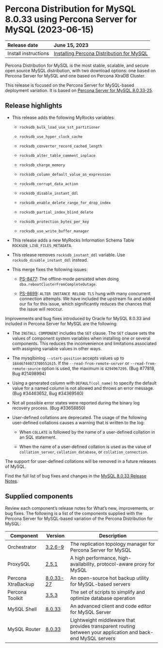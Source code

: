 # Percona Distribution for MySQL 8.0.33 using Percona Server for MySQL (2023-06-15)

| Release date         | June 15, 2023 |
| :--------------      | :--------------- |
| Install instructions | [Installing Percona Distribution for MySQL](installing.md)|

Percona Distribution for MySQL is the most stable, scalable, and secure open source MySQL distribution, with two download options: one based on Percona Server for MySQL and one based on Percona XtraDB Cluster.

This release is focused on the Percona Server for MySQL-based deployment variation. It is based on [Percona Server for MySQL 8.0.33-25](https://www.percona.com/doc/percona-server/8.0/release-notes/8.0.33-25.html).

## Release highlights

* This release adds the following MyRocks variables:

  * `rocksdb_bulk_load_use_sst_partitioner`

  * `rocksdb_use_hyper_clock_cache`

  * `rocksdb_converter_record_cached_length`

  * `rocksdb_alter_table_comment_inplace`

  * `rocksdb_charge_memory`

  * `rocksdb_column_default_value_as_expression`

  * `rocksdb_corrupt_data_action`

  * `rocksdb_disable_instant_ddl`

  * `rocksdb_enable_delete_range_for_drop_index`

  * `rocksdb_partial_index_blind_delete`

  * `rocksdb_protection_bytes_per_key`

  * `rocksdb_use_write_buffer_manager`

* This release adds a new MyRocks Information Schema Table `ROCKSDB_LIVE_FILES_METADATA`.

* This release removes `rocksdb_instant_ddl` variable. Use `rocksdb_disable_instant_ddl` instead. 

* This merge fixes the following issues:

  * [PS-8477](https://jira.percona.com/browse/PS-8477): The offline-mode persisted when doing `dba.rebootClusterFromCompleteOutage`. 

  * [PS-8699](https://jira.percona.com/browse/PS-8699): `ALTER INSTANCE RELOAD TLS` hung with many concurrent connection attempts. We have included the upstream fix and added our fix for this issue, which significantly reduces the chances that the issue will reoccur.

Improvements and bug fixes introduced by Oracle for MySQL 8.0.33 and included in Percona Server for MySQL are the following:

* The `INSTALL COMPONENT` includes the `SET` clause. The `SET` clause sets the values of component system variables when installing one or several components. This reduces the inconvenience and limitations associated with assigning variable values in other ways.

* The mysqlbinlog `--start-position` accepts values up to `18446744073709551615`. If the `--read-from-remote-server` or `--read-from-remote-source` option is used, the maximum is `4294967295`. (Bug #77818, Bug #21498994)

* Using a generated column with `DEFAULT(col_name)` to specify the default value for a named column is not allowed and throws an error message. (Bug #34463652, Bug #34369580)

* Not all possible error states were reported during the binary log recovery process. (Bug #33658850)

* User-defined collations are deprecated. The usage of the following user-defined collations causes a warning that is written to the log:

  * When `COLLATE` is followed by the name of a user-defined collation in an SQL statement.

  * When the name of a user-defined collation is used as the value of `collation_server`, `collation_database`, or `collation_connection`.

The support for user-defined collations will be removed in a future releases of MySQL.

Find the full list of bug fixes and changes in the [MySQL 8.0.33 Release Notes](https://dev.mysql.com/doc/relnotes/mysql/8.0/en/news-8-0-33.html).

## Supplied components

Review each component’s release notes for What’s new, improvements, or bug fixes. The following is a list of the components supplied with the Percona Server for MySQL-based variation of the Percona Distribution for MySQL:

| Component           | Version   | Description                                |
| ------------------- | --------- | -------------------------------------------|
| Orchestrator        | [3.2.6-9](https://github.com/percona/orchestrator/releases/tag/v3.2.6-9)     | The replication topology manager for Percona Server for MySQL|
| ProxySQL            | [2.5.1](https://docs.percona.com/proxysql/2.5.1.html)     | A high performance, high-availability, protocol-aware proxy for MySQL|
| Percona XtraBackup  | [8.0.33-27](https://docs.percona.com/percona-xtrabackup/8.0/release-notes/8.0/8.0.33-27.0.html)| An open-source hot backup utility for MySQL-based servers|
| Percona Toolkit     | [3.5.3](https://docs.percona.com/percona-toolkit/release_notes.html#v3-5-3-released-2023-06-05)     | The set of scripts to simplify and optimize database operation|
| MySQL Shell         | [8.0.33](https://dev.mysql.com/doc/relnotes/mysql-shell/8.0/en/news-8-0-33.html)    | An advanced client and code editor for MySQL Server|
| MySQL Router        | [8.0.33](https://dev.mysql.com/doc/relnotes/mysql-router/en/news-8-0-33.html)    | Lightweight middleware that provides transparent routing between your application and back-end MySQL servers|
